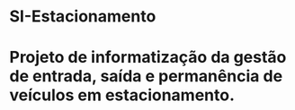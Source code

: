 # SI-Estacionamento
# Projeto de informatização da gestão de entrada, saída e permanência de veículos em estacionamento.

